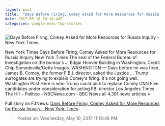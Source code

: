 ```yaml
---
layout: post
title:  "Days Before Firing, Comey Asked for More Resources for Russia Inquiry - New York Times"
date: 2017-05-10 18:18:48Z
categories: google-news-top-stories
---
```


![Days Before Firing, Comey Asked for More Resources for Russia Inquiry - New York Times](https://static01.nyt.com/images/2017/05/10/us/10comey/10comey-facebookJumbo.jpg)

New York Times Days Before Firing, Comey Asked for More Resources for Russia Inquiry New York Times The seal of the Federal Bureau of Investigation on the bureau's J. Edgar Hoover Building in Washington. Credit Chip Somodevilla/Getty Images. WASHINGTON — Days before he was fired, James B. Comey, the former F.B.I. director, asked the Justice ... Trump surrogates are trying to explain Comey's firing. It's not going well. Washington Post Here is who Trump could pick to replace Comey CNN Five candidates under consideration for acting FBI director Los Angeles Times The Hill - Politico - NBCNews.com - BBC News all 4,391 news articles »


Full story on F3News: [Days Before Firing, Comey Asked for More Resources for Russia Inquiry - New York Times](http://www.f3nws.com/n/SNybZC)

> Posted on: Wednesday, May 10, 2017 11:18:48 PM

